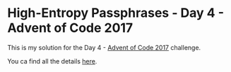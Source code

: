 # High-Entropy Passphrases  - Day 4 - Advent of Code 2017

This is my solution for the Day 4 - [Advent of Code 2017](http://adventofcode.com/2017/) challenge.

You ca find all the details [here](http://adventofcode.com/2017/day/4).